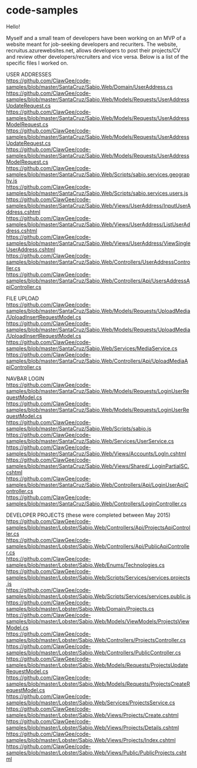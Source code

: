 # code-samples
Hello!

Myself and a small team of developers have been working on an MVP of a website meant for job-seeking developers and recuriters. The website, recruitus.azurewebsites.net, allows developers to post their projects/CV and review other developers/recruiters and vice versa. Below is a list of the specific files I worked on.

USER ADDRESSES<br>
https://github.com/ClawGee/code-samples/blob/master/SantaCruz/Sabio.Web/Domain/UserAddress.cs<br>
https://github.com/ClawGee/code-samples/blob/master/SantaCruz/Sabio.Web/Models/Requests/UserAddressUpdateRequest.cs<br>
https://github.com/ClawGee/code-samples/blob/master/SantaCruz/Sabio.Web/Models/Requests/UserAddressModelRequest.cs<br>
https://github.com/ClawGee/code-samples/blob/master/SantaCruz/Sabio.Web/Models/Requests/UserAddressUpdateRequest.cs<br>
https://github.com/ClawGee/code-samples/blob/master/SantaCruz/Sabio.Web/Models/Requests/UserAddressModelRequest.cs<br>
https://github.com/ClawGee/code-samples/blob/master/SantaCruz/Sabio.Web/Scripts/sabio.services.geography.js<br>
https://github.com/ClawGee/code-samples/blob/master/SantaCruz/Sabio.Web/Scripts/sabio.services.users.js<br>
https://github.com/ClawGee/code-samples/blob/master/SantaCruz/Sabio.Web/Views/UserAddress/InputUserAddress.cshtml<br>
https://github.com/ClawGee/code-samples/blob/master/SantaCruz/Sabio.Web/Views/UserAddress/ListUserAddress.cshtml<br>
https://github.com/ClawGee/code-samples/blob/master/SantaCruz/Sabio.Web/Views/UserAddress/ViewSingleUserAddress.cshtml<br>
https://github.com/ClawGee/code-samples/blob/master/SantaCruz/Sabio.Web/Controllers/UserAddressController.cs<br>
https://github.com/ClawGee/code-samples/blob/master/SantaCruz/Sabio.Web/Controllers/Api/UsersAddressApiController.cs<br>




FILE UPLOAD<br>
https://github.com/ClawGee/code-samples/blob/master/SantaCruz/Sabio.Web/Models/Requests/UploadMedia/UploadInsertRequestModel.cs<br>
https://github.com/ClawGee/code-samples/blob/master/SantaCruz/Sabio.Web/Models/Requests/UploadMedia/UploadInsertRequestModel.cs<br>
https://github.com/ClawGee/code-samples/blob/master/SantaCruz/Sabio.Web/Services/MediaService.cs<br>
https://github.com/ClawGee/code-samples/blob/master/SantaCruz/Sabio.Web/Controllers/Api/UploadMediaApiController.cs<br>




NAVBAR LOGIN<br>
https://github.com/ClawGee/code-samples/blob/master/SantaCruz/Sabio.Web/Models/Requests/LoginUserRequestModel.cs<br>
https://github.com/ClawGee/code-samples/blob/master/SantaCruz/Sabio.Web/Models/Requests/LoginUserRequestModel.cs<br>
https://github.com/ClawGee/code-samples/blob/master/SantaCruz/Sabio.Web/Scripts/sabio.js<br>
https://github.com/ClawGee/code-samples/blob/master/SantaCruz/Sabio.Web/Services/UserService.cs<br>
https://github.com/ClawGee/code-samples/blob/master/SantaCruz/Sabio.Web/Views/Accounts/LogIn.cshtml<br>
https://github.com/ClawGee/code-samples/blob/master/SantaCruz/Sabio.Web/Views/Shared/_LoginPartialSC.cshtml<br>
https://github.com/ClawGee/code-samples/blob/master/SantaCruz/Sabio.Web/Controllers/Api/LoginUserApiController.cs<br>
https://github.com/ClawGee/code-samples/blob/master/SantaCruz/Sabio.Web/Controllers/LoginController.cs<br>



DEVELOPER PROJECTS (these were completed between May 2015) <br>
https://github.com/ClawGee/code-samples/blob/master/Lobster/Sabio.Web/Controllers/Api/ProjectsApiController.cs<br>
https://github.com/ClawGee/code-samples/blob/master/Lobster/Sabio.Web/Controllers/Api/PublicApiController.cs<br>
https://github.com/ClawGee/code-samples/blob/master/Lobster/Sabio.Web/Enums/Technologies.cs<br>
https://github.com/ClawGee/code-samples/blob/master/Lobster/Sabio.Web/Scripts/Services/services.projects.js<br>
https://github.com/ClawGee/code-samples/blob/master/Lobster/Sabio.Web/Scripts/Services/services.public.js<br>
https://github.com/ClawGee/code-samples/blob/master/Lobster/Sabio.Web/Domain/Projects.cs<br>
https://github.com/ClawGee/code-samples/blob/master/Lobster/Sabio.Web/Models/ViewModels/ProjectsViewModel.cs<br>
https://github.com/ClawGee/code-samples/blob/master/Lobster/Sabio.Web/Controllers/ProjectsController.cs<br>
https://github.com/ClawGee/code-samples/blob/master/Lobster/Sabio.Web/Controllers/PublicController.cs<br>
https://github.com/ClawGee/code-samples/blob/master/Lobster/Sabio.Web/Models/Requests/ProjectsUpdateRequestModel.cs<br>
https://github.com/ClawGee/code-samples/blob/master/Lobster/Sabio.Web/Models/Requests/ProjectsCreateRequestModel.cs<br>
https://github.com/ClawGee/code-samples/blob/master/Lobster/Sabio.Web/Services/ProjectsService.cs<br>
https://github.com/ClawGee/code-samples/blob/master/Lobster/Sabio.Web/Views/Projects/Create.cshtml<br>
https://github.com/ClawGee/code-samples/blob/master/Lobster/Sabio.Web/Views/Projects/Details.cshtml<br>
https://github.com/ClawGee/code-samples/blob/master/Lobster/Sabio.Web/Views/Projects/Index.cshtml<br>
https://github.com/ClawGee/code-samples/blob/master/Lobster/Sabio.Web/Views/Public/PublicProjects.cshtml<br>






